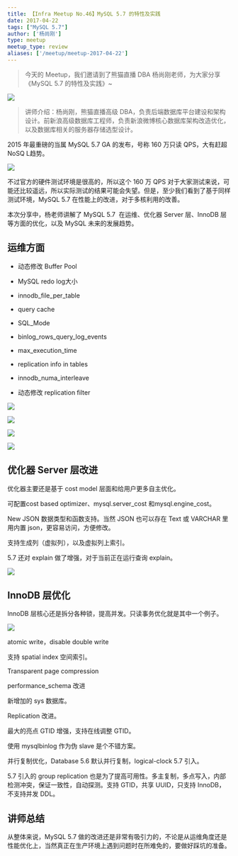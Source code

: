 ```yaml
---
title: 【Infra Meetup No.46】MySQL 5.7 的特性及实践
date: 2017-04-22
tags: ["MySQL 5.7"]
author: ['杨尚刚']
type: meetup
meetup_type: review
aliases: ['/meetup/meetup-2017-04-22']
---
```



>今天的 Meetup，我们邀请到了熊猫直播 DBA 杨尚刚老师，为大家分享《MySQL 5.7 的特性及实践》~

![](http://upload-images.jianshu.io/upload_images/542677-63f33d1b68c4ee5e?imageMogr2/auto-orient/strip%7CimageView2/2/w/1240)

>讲师介绍：杨尚刚，熊猫直播高级 DBA，负责后端数据库平台建设和架构设计。前新浪高级数据库工程师，负责新浪微博核心数据库架构改造优化，以及数据库相关的服务器存储选型设计。

2015 年最重磅的当属 MySQL 5.7 GA 的发布，号称 160 万只读 QPS，大有赶超 NoSQ L趋势。

![](http://upload-images.jianshu.io/upload_images/542677-1b7fb3d6f0650d59?imageMogr2/auto-orient/strip%7CimageView2/2/w/1240)

不过官方的硬件测试环境是很高的，所以这个 160 万 QPS 对于大家测试来说，可能还比较遥远，所以实际测试的结果可能会失望。但是，至少我们看到了基于同样测试环境，MySQL 5.7 在性能上的改进，对于多核利用的改善。

本次分享中，杨老师讲解了 MySQL 5.7  在运维、优化器 Server 层、InnoDB 层等方面的优化，以及 MySQL 未来的发展趋势。



## 运维方面

*   动态修改 Buffer Pool

*   MySQL redo log大小

*   innodb_file_per_table

*   query cache

*   SQL_Mode

*   binlog_rows_query_log_events

*   max_execution_time

*   replication info in tables

*   innodb_numa_interleave

*   动态修改 replication filter

![](http://upload-images.jianshu.io/upload_images/542677-9494cc70645d8818?imageMogr2/auto-orient/strip%7CimageView2/2/w/1240)

![](http://upload-images.jianshu.io/upload_images/542677-e8ab278d59b711e7?imageMogr2/auto-orient/strip%7CimageView2/2/w/1240)

![](http://upload-images.jianshu.io/upload_images/542677-891bd5f46931a893?imageMogr2/auto-orient/strip%7CimageView2/2/w/1240)

![](http://upload-images.jianshu.io/upload_images/542677-ace1580fe971cc75?imageMogr2/auto-orient/strip%7CimageView2/2/w/1240)


## 优化器 Server 层改进

优化器主要还是基于 cost model 层面和给用户更多自主优化。

可配置cost based optimizer、mysql.server_cost 和mysql.engine_cost。

New JSON 数据类型和函数支持。当然 JSON 也可以存在 Text 或 VARCHAR 里用内置 json，更容易访问，方便修改。

支持生成列（虚拟列），以及虚拟列上索引。

5.7 还对 explain 做了增强，对于当前正在运行查询 explain。

![](http://upload-images.jianshu.io/upload_images/542677-57c568c5a9756e04?imageMogr2/auto-orient/strip%7CimageView2/2/w/1240)



## InnoDB 层优化

InnoDB 层核心还是拆分各种锁，提高并发。只读事务优化就是其中一个例子。

![](http://upload-images.jianshu.io/upload_images/542677-7c70d45933708ebc?imageMogr2/auto-orient/strip%7CimageView2/2/w/1240)

atomic write，disable double write

支持 spatial index 空间索引。

Transparent page compression

performance_schema 改进

新增加的 sys 数据库。

Replication 改进。

最大的亮点 GTID 增强，支持在线调整 GTID。

使用 mysqlbinlog 作为伪 slave 是个不错方案。

并行复制优化，Database 5.6 默认并行复制，logical-clock 5.7 引入。

5.7 引入的 group replication 也是为了提高可用性。多主复制，多点写入，内部检测冲突，保证一致性，自动探测。支持 GTID，共享 UUID，只支持 InnoDB，不支持并发 DDL。

## 讲师总结

从整体来说，MySQL 5.7 做的改进还是非常有吸引力的，不论是从运维角度还是性能优化上，当然真正在生产环境上遇到问题时在所难免的，要做好踩坑的准备。

